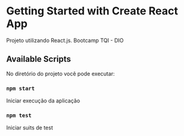 # Getting Started with Create React App

Projeto utilizando React.js. Bootcamp TQI - DIO

## Available Scripts

No diretório do projeto você pode executar:

### `npm start`

Iniciar execução da aplicação


### `npm test`

Iniciar suits de test
